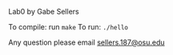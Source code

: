 Lab0 by Gabe Sellers

To compile: run `make`
To run: `./hello`

Any question please email sellers.187@osu.edu
